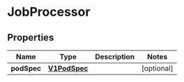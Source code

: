 

# JobProcessor

## Properties

Name | Type | Description | Notes
------------ | ------------- | ------------- | -------------
**podSpec** | [**V1PodSpec**](V1PodSpec.md) |  |  [optional]



